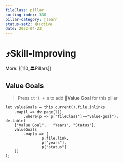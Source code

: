 ```yaml
---
fileClass: pillar  
sorting-index: 330
pillar-category: 🔵learn  
status-set2: 🟢active
date: 2022-04-23  
---
```


# ⤴️Skill-Improving
More: [[110_🏛Pillars]]

## Value Goals
> Press `Ctrl + Q`  to add **🌟Value Goal** for this pillar  
```dataviewjs
let valueGoals = this.current().file.inlinks
	.map(l => dv.page(l))
	    .where(p => p["fileClass"]=="value-goal");
dv.table(
    ["Value Goal",   "Years", "Status"],
    valueGoals
		.map(p => [
		        p.file.link,
		        p["years"],
		        p["status"]
    ])
);
```



